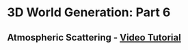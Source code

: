 # 3D World Generation: Part 6
## Atmospheric Scattering - [Video Tutorial](https://youtu.be/JMUtQcJE2Pw)
